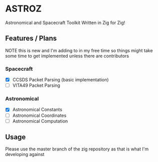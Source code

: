# ASTROZ

Astronomical and Spacecraft Toolkit Written in Zig for Zig!  

## Features / Plans

NOTE this is new and I'm adding to in my free time so things might take some time to get implemented unless there are contributors

### Spacecraft

- [x] CCSDS Packet Parsing (basic implementation)
- [ ] VITA49 Packet Parsing

### Astronomical

- [x] Astronomical Constants
- [ ] Astronomical Coordinates
- [ ] Astronomical Computation

## Usage

Please use the master branch of the zig repository as that is what I'm developing against
